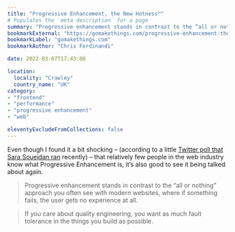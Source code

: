 ```yaml
---
title: "Progressive Enhancement, the New Hotness™"
# Populates the `meta description` for a page
summary: "Progressive enhancement stands in contrast to the “all or nothing” approach you often see with modern websites, where if something fails, the user gets no experience at all"
bookmarkExternal: "https://gomakethings.com/progressive-enhancement-the-new-hotness/"
bookmarkLabel: "gomakethings.com"
bookmarkAuthor: "Chris Ferdinandi"

date: 2022-03-07T17:43:00

location:
  locality: "Crawley"
  country_name: "UK"
category:
- "frontend"
- "performance"
- "progressive enhancement"
- "web"

eleventyExcludeFromCollections: false
---
```


Even though I found it a bit shocking &ndash; (according to a little [Twitter poll that Sara Soueidan ran](https://twitter.com/SaraSoueidan/status/1498655196347604993) recently) &ndash; that relatively few people in the web industry know what Progressive Enhancement is, it’s also good to see it being talked about again.

> Progressive enhancement stands in contrast to the “all or nothing” approach you often see with modern websites, where if something fails, the user gets no experience at all.

> If you care about quality engineering, you want as much fault tolerance in the things you build as possible.
